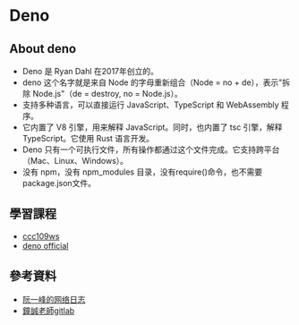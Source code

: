# Deno
## About deno
* Deno 是 Ryan Dahl 在2017年创立的。
* deno 这个名字就是来自 Node 的字母重新组合（Node = no + de），表示"拆除 Node.js"（de = destroy, no = Node.js）。
* 支持多种语言，可以直接运行 JavaScript、TypeScript 和 WebAssembly 程序。
* 它内置了 V8 引擎，用来解释 JavaScript。同时，也内置了 tsc 引擎，解释 TypeScript。它使用 Rust 语言开发。
* Deno 只有一个可执行文件，所有操作都通过这个文件完成。它支持跨平台（Mac、Linux、Windows）。
* 没有 npm，没有 npm_modules 目录，没有require()命令，也不需要package.json文件。
## 學習課程
* [ccc109ws](https://gitlab.com/ccc109/ws/-/tree/master/deno)
* [deno official](https://deno.land/)
## 參考資料
* [阮一峰的网络日志](https://www.ruanyifeng.com/blog/2020/01/deno-intro.html)
* [鐘誠老師gitlab](https://gitlab.com/ccc109)

